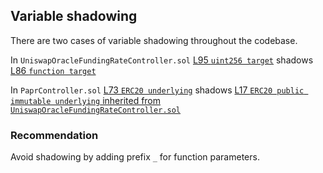 ## Variable shadowing
There are two cases of variable shadowing throughout the codebase.

In `UniswapOracleFundingRateController.sol` [L95 `uint256 target`](https://github.com/with-backed/papr/blob/9528f2711ff0c1522076b9f93fba13f88d5bd5e6/src/UniswapOracleFundingRateController.sol#L95) shadows [L86 `function target`](https://github.com/with-backed/papr/blob/9528f2711ff0c1522076b9f93fba13f88d5bd5e6/src/UniswapOracleFundingRateController.sol#L86)

In `PaprController.sol` [L73 `ERC20 underlying`](https://github.com/with-backed/papr/blob/9528f2711ff0c1522076b9f93fba13f88d5bd5e6/src/PaprController.sol#L73) shadows [L17 `ERC20 public immutable underlying` inherited from `UniswapOracleFundingRateController.sol` ](https://github.com/with-backed/papr/blob/9528f2711ff0c1522076b9f93fba13f88d5bd5e6/src/UniswapOracleFundingRateController.sol#L17)

### Recommendation
Avoid shadowing by adding prefix `_` for function parameters.